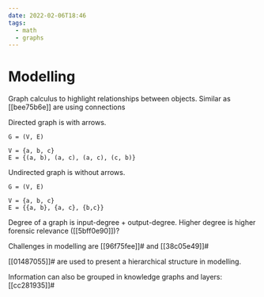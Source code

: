 ```yaml
---
date: 2022-02-06T18:46
tags:
  - math
  - graphs
---
```


# Modelling

Graph calculus to highlight relationships between objects. Similar as [[bee75b6e]] are using connections

Directed graph is with arrows. 
```
G = (V, E)

V = {a, b, c}
E = {(a, b), (a, c), (a, c), (c, b)}
```

Undirected graph is without arrows.
```
G = (V, E)

V = {a, b, c}
E = {{a, b}, {a, c}, {b,c}}
```

Degree of a graph is input-degree + output-degree. Higher degree is higher forensic relevance ([[5bff0e90]])?

Challenges in modelling are [[96f75fee]]# and [[38c05e49]]#

[[01487055]]# are used to present a hierarchical structure in modelling.

Information can also be grouped in knowledge graphs and layers: [[cc281935]]#

